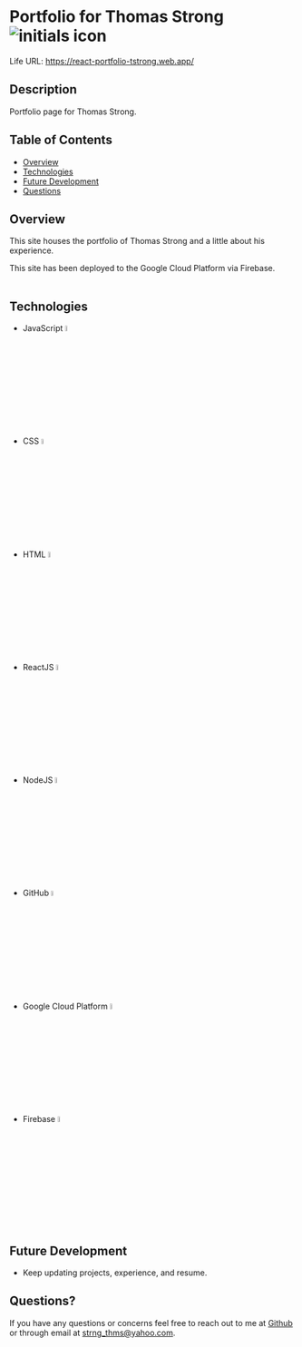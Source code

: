 # Portfolio for Thomas Strong <img align="center" src="public\favicon.ico" alt="initials icon">

Life URL: https://react-portfolio-tstrong.web.app/

## Description

Portfolio page for Thomas Strong.

## Table of Contents

- [Overview](#overview)
- [Technologies](#technologies)
- [Future Development](#future-development)
- [Questions](#questions)

## Overview

This site houses the portfolio of Thomas Strong and a little about his experience.

This site has been deployed to the Google Cloud Platform via Firebase.
<br></br>

## Technologies

- JavaScript
  <img src="https://cdn.jsdelivr.net/gh/devicons/devicon/icons/javascript/javascript-original.svg" alt="JavaScript" width="5%" />
- CSS
  <img src="https://cdn.jsdelivr.net/gh/devicons/devicon/icons/css3/css3-original.svg" alt="CSS" width="5%" />
- HTML
  <img src="https://cdn.jsdelivr.net/gh/devicons/devicon/icons/html5/html5-original.svg" alt="HTML" width="5%" />
- ReactJS
  <img src="https://cdn.jsdelivr.net/gh/devicons/devicon/icons/react/react-original.svg" alt="React" width="5%" />
- NodeJS
  <img src="https://cdn.jsdelivr.net/gh/devicons/devicon/icons/nodejs/nodejs-original.svg" alt="Node" width="5%" />
- GitHub
  <img src="https://cdn.jsdelivr.net/gh/devicons/devicon/icons/github/github-original.svg" alt="GitHub" width="5%" />
- Google Cloud Platform
  <img src="https://cdn.jsdelivr.net/gh/devicons/devicon/icons/googlecloud/googlecloud-original.svg" alt="Google Cloud Platform" width="5%" />
- Firebase
  <img src="https://cdn.jsdelivr.net/gh/devicons/devicon/icons/firebase/firebase-plain.svg" alt="Firebase" width="5%" />

## Future Development

- Keep updating projects, experience, and resume.

## Questions?

If you have any questions or concerns feel free to reach out to me at [Github](https://github.com/ThomasStrong) or through email at <strng_thms@yahoo.com>.
<br></br>
